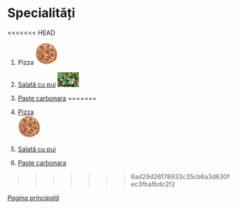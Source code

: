 # Specialități

<<<<<<< HEAD
1. Pizza ![Imaginea nu a fost gasita](imgs\pizza_spec.jpg)
2. [Salată cu pui](specialitati\salata-cu-pui.md)
![Image](imgs/salata-resized.jpg)
3. [Paste carbonara](specialitati\paste-carbonara.md) 
=======

1. [Pizza](specialitati/pizza.md)  
![Imaginea nu a fost gasita](imgs/pizza_spec.jpg)

2. [Salată cu pui](specialitati/salata-cu-pui.md)
3. [Paste carbonara](specialitati/paste-carbonara.md) 

>>>>>>> 6ad29d26f78933c35cb6a3d630fec3fbafbdc2f2


[*Pagina principală*](main.md)